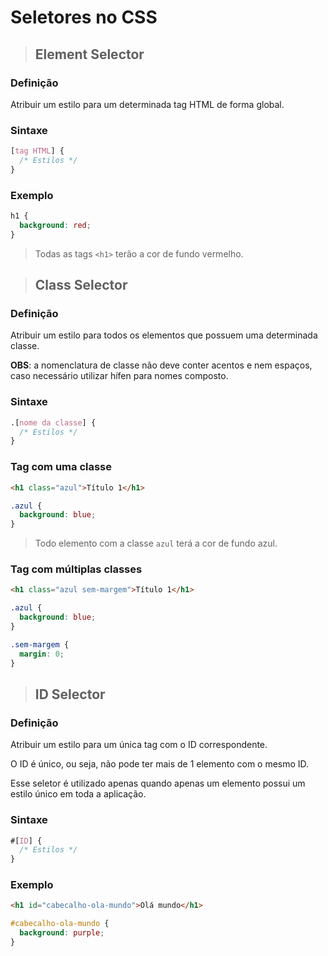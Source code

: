 # Seletores no CSS

> ## **Element Selector**

### **Definição**

Atribuir um estilo para um determinada tag HTML de forma global.

### **Sintaxe**

```css
[tag HTML] {
  /* Estilos */
}
```

### **Exemplo**

```css
h1 {
  background: red;
}
```

> Todas as tags `<h1>` terão a cor de fundo vermelho.

> ## **Class Selector**

### **Definição**

Atribuir um estilo para todos os elementos que possuem uma determinada classe.

**OBS**: a nomenclatura de classe não deve conter acentos e nem espaços, caso necessário utilizar hífen para nomes composto.

### **Sintaxe**

```css
.[nome da classe] {
  /* Estilos */
}
```

### **Tag com uma classe**

```html
<h1 class="azul">Título 1</h1>
```

```css
.azul {
  background: blue;
}
```

> Todo elemento com a classe `azul` terá a cor de fundo azul.

### **Tag com múltiplas classes**

```html
<h1 class="azul sem-margem">Título 1</h1>
```

```css
.azul {
  background: blue;
}

.sem-margem {
  margin: 0;
}
```

> ## **ID Selector**

### **Definição**

Atribuir um estilo para um única tag com o ID correspondente.

O ID é único, ou seja, não pode ter mais de 1 elemento com o mesmo ID.

Esse seletor é utilizado apenas quando apenas um elemento possui um estilo único em toda a aplicação.

### **Sintaxe**

```css
#[ID] {
  /* Estilos */
}
```

### **Exemplo**

```html
<h1 id="cabecalho-ola-mundo">Olá mundo</h1>
```

```css
#cabecalho-ola-mundo {
  background: purple;
} 
```
